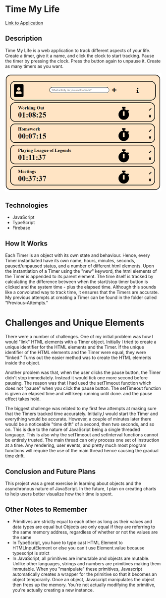 # Time My Life
[Link to Application](https://time-my-life-a576f.web.app/)

## Description
Time My Life is a web application to track different aspects of your life. Create a timer, give it a name, and click the clock to start tracking. Pause the timer by pressing the clock. Press the button again to unpause it. Create as many timers as you want.

![Example](./assets/Example.PNG)

## Technologies
- JavaScript
- TypeScript
- Firebase

## How It Works
Each Timer is an object with its own state and behaviour. Hence, every Timer instantiated have its own name, hours, minutes, seconds, paused/unpaused status, and a number of different html elements. Upon the instantiation of a Timer using the "new" keyword, the html elements of the Timer is appended to its parent element. The time itself is tracked by calculating the difference between when the start/stop timer button is clicked and the system time - plus the elapsed time. Although this sounds like a convoluted way to track time, it ensures that the Timers are accurate. My previous attempts at creating a Timer can be found in the folder called "Previous-Attempts." 

# Challenges and Unique Elements
There were a number of challenges. One of my initial problem was how I would "link" HTML elements with a Timer object. Initially I tried to create a unique identifier for the HTML elements and the Timer. If the unique identifier of the HTML elements and the Timer were equal, they were "linked." Turns out the easier method was to create the HTML elements inside the object. 

Another problem was that, when the user clicks the pause button, the Timer didn't stop immediately. Instead it would tick one more second before pausing. The reason was that I had used the setTimeout function which does not "pause" when you click the pause button. The setTimeout function is given an elapsed time and will keep running until done. and the pause effect takes hold. 

The biggest challenge was related to my first few attempts at making sure that the Timers tracked time accurately. Initially,I would start the Timer and everything would be accurate. However, a couple of minutes later there would be a noticeable "time drift" of a second, then two seconds, and so on. This is due to the nature of JavaScript being a single threaded language. This is also why the setTimeout and setInterval functions cannot be entirely trusted. The main thread can only process one set of instruction at a time. Any rendering, user events, and pretty much most program functions will require the use of the main thread hence causing the gradual time drift.

## Conclusion and Future Plans
This project was a great exercise in learning about objects and the asynchronous nature of JavaScript. In the future, I plan on creating charts to help users better visualize how their time is spent.

## Other Notes to Remember
- Primitives are strictly equal to each other as long as their values and data types are equal but Objects are only equal if they are referring to the same memory address, regardless of whether or not the values are the same
- In TypeScript, you have to type cast HTML Element to HTMLInputElement or else you can't use Element.value because typescript is strict
- In JavaScript, all primitives are immutable and objects are mutable. Unlike other languages, strings and numbers are primitives making them immutable. When you "manipulate" these primitives, Javascript automatically creates a wrapper for the primitive so that it becomes an object temporarily. Once an object, Javascript manipulates the object then frees up the memory. You're not actually modifying the primitive, you're actually creating a new instance. 